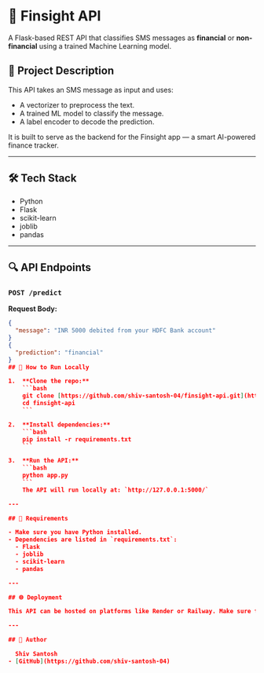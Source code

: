 # 🧠 Finsight API

A Flask-based REST API that classifies SMS messages as **financial** or **non-financial** using a trained Machine Learning model.

## 🚀 Project Description

This API takes an SMS message as input and uses:
- A vectorizer to preprocess the text.
- A trained ML model to classify the message.
- A label encoder to decode the prediction.

It is built to serve as the backend for the Finsight app — a smart AI-powered finance tracker.

---

## 🛠️ Tech Stack

- Python
- Flask
- scikit-learn
- joblib
- pandas

---

## 🔍 API Endpoints

### `POST /predict`

**Request Body:**
```json
{
  "message": "INR 5000 debited from your HDFC Bank account"
}
{
  "prediction": "financial"
}
## 🧪 How to Run Locally

1.  **Clone the repo:**
    ```bash
    git clone [https://github.com/shiv-santosh-04/finsight-api.git](https://github.com/shiv-santosh-04/finsight-api.git)
    cd finsight-api
    ```

2.  **Install dependencies:**
    ```bash
    pip install -r requirements.txt
    ```

3.  **Run the API:**
    ```bash
    python app.py
    ```
    The API will run locally at: `http://127.0.0.1:5000/`

---

## 🐍 Requirements

- Make sure you have Python installed.
- Dependencies are listed in `requirements.txt`:
  - Flask
  - joblib
  - scikit-learn
  - pandas

---

## 🌐 Deployment

This API can be hosted on platforms like Render or Railway. Make sure to point your frontend (e.g., Flutter or a Web app) to the correct hosted URL.

---

## 👤 Author

  Shiv Santosh
- [GitHub](https://github.com/shiv-santosh-04)